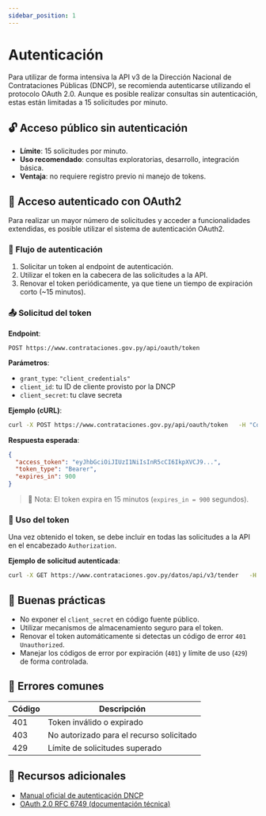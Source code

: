 ```yaml
---
sidebar_position: 1
---
```


# Autenticación

Para utilizar de forma intensiva la API v3 de la Dirección Nacional de Contrataciones Públicas (DNCP), se recomienda autenticarse utilizando el protocolo OAuth 2.0. Aunque es posible realizar consultas sin autenticación, estas están limitadas a 15 solicitudes por minuto.

## 🔓 Acceso público sin autenticación

- **Límite**: 15 solicitudes por minuto.
- **Uso recomendado**: consultas exploratorias, desarrollo, integración básica.
- **Ventaja**: no requiere registro previo ni manejo de tokens.

## 🔑 Acceso autenticado con OAuth2

Para realizar un mayor número de solicitudes y acceder a funcionalidades extendidas, es posible utilizar el sistema de autenticación OAuth2.

### 🔄 Flujo de autenticación

1. Solicitar un token al endpoint de autenticación.
2. Utilizar el token en la cabecera de las solicitudes a la API.
3. Renovar el token periódicamente, ya que tiene un tiempo de expiración corto (~15 minutos).

### 📤 Solicitud del token

**Endpoint**:

```
POST https://www.contrataciones.gov.py/api/oauth/token
```

**Parámetros**:
- `grant_type`: `"client_credentials"`
- `client_id`: tu ID de cliente provisto por la DNCP
- `client_secret`: tu clave secreta

**Ejemplo (cURL)**:

```bash
curl -X POST https://www.contrataciones.gov.py/api/oauth/token   -H "Content-Type: application/x-www-form-urlencoded"   -d "grant_type=client_credentials&client_id=TU_CLIENT_ID&client_secret=TU_CLIENT_SECRET"
```

**Respuesta esperada**:

```json
{
  "access_token": "eyJhbGciOiJIUzI1NiIsInR5cCI6IkpXVCJ9...",
  "token_type": "Bearer",
  "expires_in": 900
}
```

> 🔁 Nota: El token expira en 15 minutos (`expires_in = 900` segundos).

### 🧾 Uso del token

Una vez obtenido el token, se debe incluir en todas las solicitudes a la API en el encabezado `Authorization`.

**Ejemplo de solicitud autenticada**:

```bash
curl -X GET https://www.contrataciones.gov.py/datos/api/v3/tender   -H "Authorization: Bearer TU_ACCESS_TOKEN"
```

## 🧠 Buenas prácticas

- No exponer el `client_secret` en código fuente público.
- Utilizar mecanismos de almacenamiento seguro para el token.
- Renovar el token automáticamente si detectas un código de error `401 Unauthorized`.
- Manejar los códigos de error por expiración (`401`) y límite de uso (`429`) de forma controlada.

## 🛑 Errores comunes

| Código | Descripción |
|--------|-------------|
| 401    | Token inválido o expirado |
| 403    | No autorizado para el recurso solicitado |
| 429    | Límite de solicitudes superado |

## 📎 Recursos adicionales

- [Manual oficial de autenticación DNCP](https://www.contrataciones.gov.py/datos/api/v3/doc/)
- [OAuth 2.0 RFC 6749 (documentación técnica)](https://tools.ietf.org/html/rfc6749)